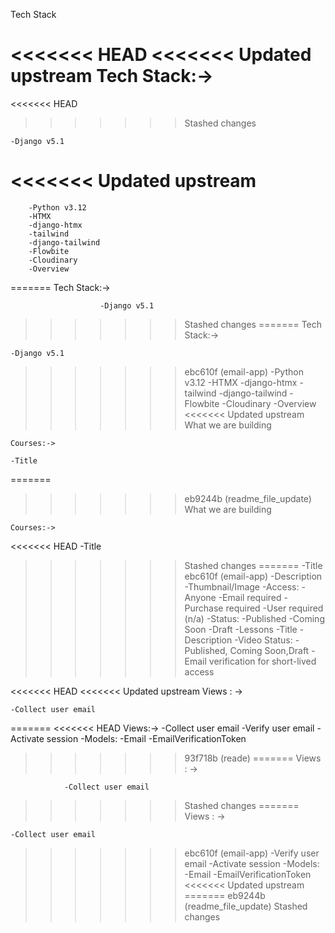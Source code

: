 Tech Stack

<<<<<<< HEAD
<<<<<<< Updated upstream
    Tech Stack:->
=======
<<<<<<< HEAD
>>>>>>> Stashed changes

    -Django v5.1
<<<<<<< Updated upstream
=======
        -Python v3.12
        -HTMX
        -django-htmx
        -tailwind
        -django-tailwind
        -Flowbite
        -Cloudinary
        -Overview
=======
        Tech Stack:->

                        -Django v5.1
>>>>>>> Stashed changes
=======
    Tech Stack:->

    -Django v5.1
>>>>>>> ebc610f (email-app)
                        -Python v3.12
                        -HTMX
                        -django-htmx
                        -tailwind
                        -django-tailwind
                        -Flowbite
                        -Cloudinary
                        -Overview
<<<<<<< Updated upstream
What we are building

    Courses:->

    -Title
=======
>>>>>>> eb9244b (readme_file_update)
What we are building

    Courses:->

<<<<<<< HEAD
                -Title
>>>>>>> Stashed changes
=======
    -Title
>>>>>>> ebc610f (email-app)
                -Description
                -Thumbnail/Image
                -Access:
                -Anyone
                -Email required
                -Purchase required
                -User required (n/a)
                -Status:
                -Published
                -Coming Soon
                -Draft
                -Lessons
                -Title
                -Description
                -Video
                        Status:
                                -Published, Coming Soon,Draft
                                -Email verification for short-lived access

<<<<<<< HEAD
<<<<<<< Updated upstream
    Views : ->

    -Collect user email
=======
<<<<<<< HEAD
Views:->
        -Collect user email
        -Verify user email
        -Activate session
        -Models:
        -Email
        -EmailVerificationToken
>>>>>>> 93f718b (reade)
=======
        Views : ->

                -Collect user email
>>>>>>> Stashed changes
=======
    Views : ->

    -Collect user email
>>>>>>> ebc610f (email-app)
                -Verify user email
                -Activate session
                -Models:
                -Email
                -EmailVerificationToken
<<<<<<< Updated upstream
=======
>>>>>>> eb9244b (readme_file_update)
>>>>>>> Stashed changes
